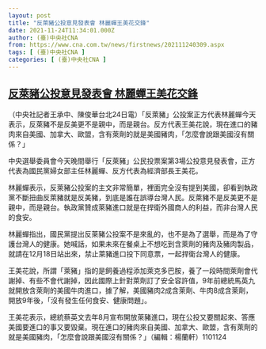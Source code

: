 ```yaml
---
layout: post
title: "反萊豬公投意見發表會 林麗蟬王美花交鋒"
date: 2021-11-24T11:34:01.000Z
author: (臺)中央社CNA
from: https://www.cna.com.tw/news/firstnews/202111240309.aspx
tags: [ (臺)中央社CNA ]
categories: [ (臺)中央社CNA ]
---
```

<!--1637753641000-->
[反萊豬公投意見發表會 林麗蟬王美花交鋒](https://www.cna.com.tw/news/firstnews/202111240309.aspx)
------

<div>
<div></div><div><p>（中央社記者王承中、陳俊華台北24日電）「反萊豬」公投案正方代表林麗蟬今天表示，反萊豬不是反美更不是親中，而是親台。反方代表王美花說，現在進口的豬肉來自美國、加拿大、歐盟，含有萊劑的就是美國豬肉，「怎麼會說跟美國沒有關係？」</p><p>中央選舉委員會今天晚間舉行「反萊豬」公民投票案第3場公投意見發表會，正方代表為國民黨婦女部主任林麗蟬、反方代表為經濟部長王美花。</p><p>林麗蟬表示，反萊豬公投案的主文非常簡單，裡面完全沒有提到美國，卻看到執政黨不斷扭曲反萊豬就是反美豬，到底是誰在誤導台灣人民。反萊豬不是反美更不是親中，而是親台。執政黨贊成萊豬進口就是在捍衛外國商人的利益，而非台灣人民的食安。</p><p>林麗蟬指出，國民黨提出反萊豬公投案不是來亂的，也不是為了選舉，而是為了守護台灣人的健康。她喊話，如果未來在餐桌上不想吃到含萊劑的豬肉及豬肉製品，就請在12月18日站出來，禁止萊豬進口投下同意票，一起捍衛台灣人的健康。</p><p>王美花說，所謂「萊豬」指的是飼養過程添加萊克多巴胺，養了一段時間萊劑會代謝掉、有些不會代謝掉，因此國際上針對萊劑訂了安全容許值，9年前總統馬英九就開放含萊劑的美國牛肉進口，據了解，美國豬肉2成含萊劑、牛肉8成含萊劑，開放9年後，「沒有發生任何食安、健康問題」。</p><p>王美花表示，總統蔡英文去年8月宣布開放萊豬進口，現在公投又要關起來、答應美國要進口的事又要毀棄。現在進口的豬肉來自美國、加拿大、歐盟，含有萊劑的就是美國豬肉，「怎麼會說跟美國沒有關係？」（編輯：楊蘭軒）1101124</p></div>
</div>
